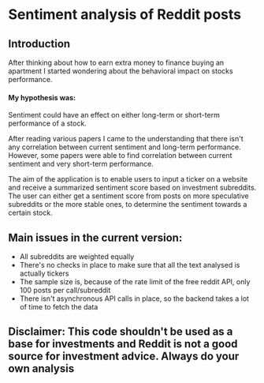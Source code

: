 # Sentiment analysis of Reddit posts

## Introduction
After thinking about how to earn extra money to finance buying an apartment I started wondering about the behavioral impact on stocks performance. 

#### My hypothesis was: 
Sentiment could have an effect on either long-term or short-term performance of a stock. 

After reading various papers I came to the understanding that there isn't any correlation between current sentiment and long-term performance. However, some papers were able to find correlation between current sentiment and very short-term performance.

The aim of the application is to enable users to input a ticker on a website and receive a summarized sentiment score based on investment subreddits. The user can either get a sentiment score from posts on more speculative subreddits or the more stable ones, to determine the sentiment towards a certain stock. 

## Main issues in the current version:
- All subreddits are weighted equally
- There's no checks in place to make sure that all the text analysed is actually tickers
- The sample size is, because of the rate limit of the free reddit API, only 100 posts per call/subreddit
- There isn't asynchronous API calls in place, so the backend takes a lot of time to fetch the data




## Disclaimer: This code shouldn't be used as a base for investments and Reddit is not a good source for investment advice. Always do your own analysis
  
